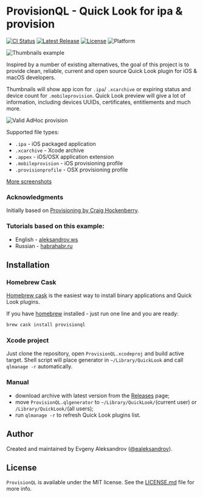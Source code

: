 # ProvisionQL - Quick Look for ipa & provision

[![CI Status](http://img.shields.io/travis/ealeksandrov/ProvisionQL.svg)](https://travis-ci.org/ealeksandrov/ProvisionQL)
[![Latest Release](https://img.shields.io/github/release/ealeksandrov/ProvisionQL.svg)](https://github.com/ealeksandrov/ProvisionQL/releases/latest)
[![License](https://img.shields.io/github/license/ealeksandrov/ProvisionQL.svg)](LICENSE.md)
![Platform](https://img.shields.io/badge/platform-macos-lightgrey.svg)

![Thumbnails example](https://raw.github.com/ealeksandrov/ProvisionQL/master/Screenshots/1.png)

Inspired by a number of existing alternatives, the goal of this project is to provide clean, reliable, current and open source Quick Look plugin for iOS & macOS developers.

Thumbnails will show app icon for `.ipa`/ `.xcarchive` or expiring status and device count for `.mobileprovision`. Quick Look preview will give a lot of information, including devices UUIDs, certificates, entitlements and much more.

![Valid AdHoc provision](https://raw.github.com/ealeksandrov/ProvisionQL/master/Screenshots/2.png)

Supported file types:

* `.ipa` - iOS packaged application
* `.xcarchive` - Xcode archive
* `.appex` - iOS/OSX application extension
* `.mobileprovision` - iOS provisioning profile
* `.provisionprofile` - OSX provisioning profile

[More screenshots](https://github.com/ealeksandrov/ProvisionQL/blob/master/Screenshots/README.md)

### Acknowledgments

Initially based on [Provisioning by Craig Hockenberry](https://github.com/chockenberry/Provisioning).

### Tutorials based on this example:

* English - [aleksandrov.ws](https://aleksandrov.ws/2014/02/25/osx-quick-look-plugin-development/)
* Russian - [habrahabr.ru](https://habrahabr.ru/post/208552/)

## Installation

### Homebrew Cask

[Homebrew cask](https://caskroom.github.io) is the easiest way to install binary applications and Quick Look plugins.

If you have [homebrew](http://brew.sh/) installed - just run one line and you are ready:

```sh
brew cask install provisionql
```

### Xcode project

Just clone the repository, open `ProvisionQL.xcodeproj` and build active target. Shell script will place generator in `~/Library/QuickLook` and call `qlmanage -r` automatically.

### Manual

* download archive with latest version from the [Releases](https://github.com/ealeksandrov/ProvisionQL/releases/latest) page;
* move `ProvisionQL.qlgenerator` to `~/Library/QuickLook/`(current user) or `/Library/QuickLook/`(all users);
* run `qlmanage -r` to refresh Quick Look plugins list.

## Author

Created and maintained by Evgeny Aleksandrov ([@ealeksandrov](https://twitter.com/ealeksandrov)).

## License

`ProvisionQL` is available under the MIT license. See the [LICENSE.md](LICENSE.md) file for more info.
